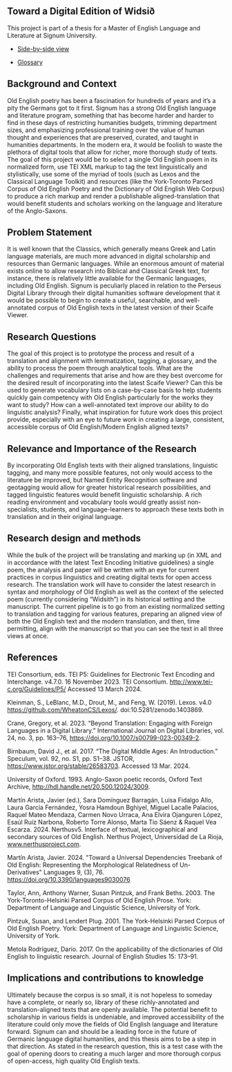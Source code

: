 ## Toward a Digital Edition of Widsið
This project is part of a thesis for a Master of English Language and Literature at Signum University.

- [Side-by-side view](https://lorehord.com/views/side_by_side.html)

- [Glossary](https://lorehord.com/views/glossary.html)

## Background and Context
Old English poetry has been a fascination for hundreds of years and it’s a pity the Germans got to it first. Signum has a strong Old English language and literature program, something that has become harder and harder to find in these days of restricting humanities budgets, trimming department sizes, and emphasizing professional training over the value of human thought and experiences that are preserved, curated, and taught in humanities departments. In the modern era, it would be foolish to waste the plethora of digital tools that allow for richer, more thorough study of texts. The goal of this project would be to select a single Old English poem in its normalized form, use TEI XML markup to tag the text linguistically and stylistically, use some of the myriad of tools (such as Lexos and the Classical Language Toolkit) and resources (like the York-Toronto Parsed Corpus of Old English Poetry and the Dictionary of Old English Web Corpus) to produce a rich markup and render a publishable aligned-translation that would benefit students and scholars working on the language and literature of the Anglo-Saxons. 

## Problem Statement
It is well known that the Classics, which generally means Greek and Latin language materials, are much more advanced in digital scholarship and resources than Germanic languages. While an enormous amount of material exists online to allow research into Biblical and Classical Greek text, for instance, there is relatively little available for the Germanic languages, including Old English. Signum is peculiarly placed in relation to the Perseus Digital Library through their digital humanities software development that it would be possible to begin to create a useful, searchable, and well-annotated corpus of Old English texts in the latest version of their Scaife Viewer. 

## Research Questions
The goal of this project is to prototype the process and result of a translation and alignment with lemmatization, tagging, a glossary, and the ability to process the poem through analytical tools. What are the challenges and requirements that arise and how are they best overcome for the desired result of incorporating into the latest Scaife Viewer? Can this be used to generate vocabulary lists on a case-by-case basis to help students quickly gain competency with Old English particularly for the works they want to study? How can a well-annotated text improve our ability to do linguistic analysis? Finally, what inspiration for future work does this project provide, especially with an eye to future work in creating a large, consistent, accessible corpus of Old English/Modern English aligned texts?

## Relevance and Importance of the Research
By incorporating Old English texts with their aligned translations, linguistic tagging, and many more possible features, not only would access to the literature be improved, but Named Entity Recognition software and geotagging would allow for greater historical research possibilities, and tagged linguistic features would benefit linguistic scholarship. A rich reading environment and vocabulary tools would greatly assist non-specialists, students, and language-learners to approach these texts both in translation and in their original language.

## Research design and methods
While the bulk of the project will be translating and marking up (in XML and in accordance with the latest Text Encoding Initiative guidelines) a single poem, the analysis and paper will be written with an eye for current practices in corpus linguistics and creating digital texts for open access research. The translation work will have to consider the latest research in syntax and morphology of Old English as well as the context of the selected poem (currently considering “Widsith”) in its historical setting and the manuscript. The current pipeline is to go from an existing normalized setting to translation and tagging for various features, preparing an aligned view of both the Old English text and the modern translation, and then, time permitting, align with the manuscript so that you can see the text in all three views at once.

## References
TEI Consortium, eds. TEI P5: Guidelines for Electronic Text Encoding and Interchange. v4.7.0. 16 November 2023. TEI Consortium. http://www.tei-c.org/Guidelines/P5/ Accessed 13 March 2024.

Kleinman, S., LeBlanc, M.D., Drout, M., and Feng, W. (2019). Lexos. v4.0 https://github.com/WheatonCS/Lexos/. doi:10.5281/zenodo.1403869.

Crane, Gregory, et al. 2023. “Beyond Translation: Engaging with Foreign Languages in a Digital Library.” International Journal on Digital Libraries, vol. 24, no. 3, pp. 163–76, https://doi.org/10.1007/s00799-023-00349-2.

Birnbaum, David J., et al. 2017. “The Digital Middle Ages: An Introduction.” Speculum, vol. 92, no. S1, pp. S1–38. JSTOR, https://www.jstor.org/stable/26583703. Accessed 13 Mar. 2024.

University of Oxford. 1993. Anglo-Saxon poetic records, Oxford Text Archive, http://hdl.handle.net/20.500.12024/3009.

Martín Arista, Javier (ed.), Sara Domínguez Barragán, Luisa Fidalgo Allo, Laura García Fernández, Yosra Hamdoun Bghiyel, Miguel Lacalle Palacios, Raquel Mateo Mendaza, Carmen Novo Urraca, Ana Elvira Ojanguren López, Esaúl Ruíz Narbona, Roberto Torre Alonso, Marta Tío Sáenz & Raquel Vea Escarza. 2024. Nerthusv5. Interface of textual, lexicographical and secondary sources of Old English. Nerthus Project, Universidad de La Rioja, www.nerthusproject.com. 

Martín Arista, Javier. 2024. "Toward a Universal Dependencies Treebank of Old English: Representing the Morphological Relatedness of Un-Derivatives" Languages 9, (3), 76. https://doi.org/10.3390/languages9030076 

Taylor, Ann, Anthony Warner, Susan Pintzuk, and Frank Beths. 2003. The York-Toronto-Helsinki Parsed Corpus of Old English Prose. York: Department of Language and Linguistic Science, University of York.

Pintzuk, Susan, and Lendert Plug. 2001. The York-Helsinki Parsed Corpus of Old English Poetry. York: Department of Language and Linguistic Science, University of York.

Metola Rodríguez, Darío. 2017. On the applicability of the dictionaries of Old English to linguistic research. Journal of English Studies 15: 173–91.

## Implications and contributions to knowledge
Ultimately because the corpus is so small, it is not hopeless to someday have a complete, or nearly so, library of these richly-annotated and translation-aligned texts that are openly available. The potential benefit to scholarship in various fields is undeniable, and improved accessibility of the literature could only move the fields of Old English language and literature forward. Signum can and should be a leading force in the future of Germanic language digital humanities, and this thesis aims to be a step in that direction. As stated in the research question, this is a test case with the goal of opening doors to creating a much larger and more thorough corpus of open-access, high quality Old English texts. 
